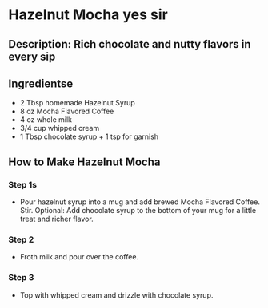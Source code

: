 # Hazelnut Mocha yes sir

## Description: Rich chocolate and nutty flavors in every sip

## Ingredientse

- 2 Tbsp homemade Hazelnut Syrup
- 8 oz Mocha Flavored Coffee
- 4 oz whole milk
- 3/4 cup whipped cream
- 1 Tbsp chocolate syrup + 1 tsp for garnish

## How to Make Hazelnut Mocha

### Step 1s

- Pour hazelnut syrup into a mug and add brewed Mocha Flavored Coffee. Stir. Optional: Add chocolate syrup to the bottom of your mug for a little treat and richer flavor.

### Step 2

- Froth milk and pour over the coffee.

### Step 3

- Top with whipped cream and drizzle with chocolate syrup.
